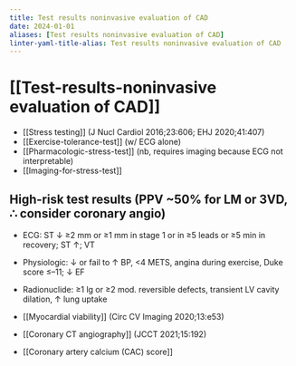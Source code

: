 ```yaml
---
title: Test results noninvasive evaluation of CAD
date: 2024-01-01
aliases: [Test results noninvasive evaluation of CAD]
linter-yaml-title-alias: Test results noninvasive evaluation of CAD
---
```


# [[Test-results-noninvasive evaluation of CAD]]

* [[Stress testing]] (J Nucl Cardiol 2016;23:606; EHJ 2020;41:407)
* [[Exercise-tolerance-test]] (w/ ECG alone)
* [[Pharmacologic-stress-test]] (nb, requires imaging because ECG not interpretable)
* [[Imaging-for-stress-test]]

## High-risk test results (PPV ~50% for LM or 3VD, ∴ consider coronary angio)
* ECG: ST ↓ ≥2 mm or ≥1 mm in stage 1 or in ≥5 leads or ≥5 min in recovery; ST ↑; VT
* Physiologic: ↓ or fail to ↑ BP, <4 METS, angina during exercise, Duke score ≤–11; ↓ EF
* Radionuclide: ≥1 lg or ≥2 mod. reversible defects, transient LV cavity dilation, ↑ lung uptake

* [[Myocardial viability]] (Circ CV Imaging 2020;13:e53)
* [[Coronary CT angiography]] (JCCT 2021;15:192)
* [[Coronary artery calcium (CAC) score]]
